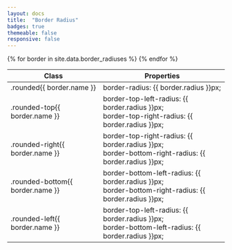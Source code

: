 ```yaml
---
layout: docs
title:  "Border Radius"
badges: true
themeable: false
responsive: false
---
```

<div class="table-utilities">
  <table class="table">
    <thead>
      <tr>
        <th>Class</th>
        <th>Properties</th>
      </tr>
    </thead>
    <tbody>
      {% for border in site.data.border_radiuses %}
        <tr><td>.rounded{{ border.name }}</td><td>border-radius: {{ border.radius }}px;</td></tr>
        <tr><td>.rounded-top{{ border.name }}</td><td>border-top-left-radius: {{ border.radius }}px;<br>border-top-right-radius: {{ border.radius }}px;</td></tr>
        <tr><td>.rounded-right{{ border.name }}</td><td>border-top-right-radius: {{ border.radius }}px;<br>border-bottom-right-radius: {{ border.radius }}px;</td></tr>
        <tr><td>.rounded-bottom{{ border.name }}</td><td>border-bottom-left-radius: {{ border.radius }}px;<br>border-bottom-right-radius: {{ border.radius }}px;</td></tr>
        <tr><td>.rounded-left{{ border.name }}</td><td>border-top-left-radius: {{ border.radius }}px;<br>border-bottom-left-radius: {{ border.radius }}px;</td></tr>
      {% endfor %}
    </tbody>
  </table>
</div>
